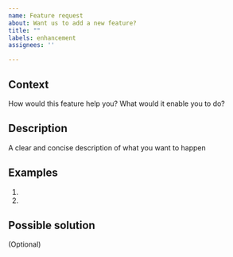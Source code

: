 ```yaml
---
name: Feature request
about: Want us to add a new feature?
title: ""
labels: enhancement
assignees: ''

---
```


## Context

How would this feature help you? What would it enable you to do?

## Description

A clear and concise description of what you want to happen

## Examples

1. 
1. 

## Possible solution

(Optional)
